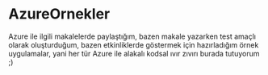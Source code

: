 # AzureOrnekler
Azure ile ilgili makalelerde paylaştığım, bazen makale yazarken test amaçlı olarak oluşturduğum, bazen etkinliklerde göstermek için hazırladığım örnek uygulamalar, yani her tür Azure ile alakalı kodsal ıvır zıvırı burada tutuyorum ;)
